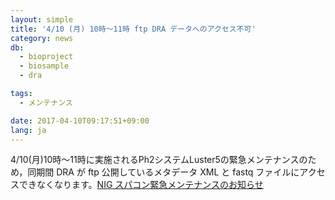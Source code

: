 ```yaml
---
layout: simple
title: '4/10 (月) 10時～11時 ftp DRA データへのアクセス不可'
category: news
db:
  - bioproject
  - biosample
  - dra

tags:
  - メンテナンス

date: 2017-04-10T09:17:51+09:00
lang: ja
---
```


<p>4/10(月)10時～11時に実施されるPh2システムLuster5の緊急メンテナンスのため，同期間 DRA が ftp 公開しているメタデータ XML と fastq ファイルにアクセスできなくなります。<a href="https://twitter.com/nig_scinfo/status/850298542388162560">NIG スパコン緊急メンテナンスのお知らせ</a></p>
